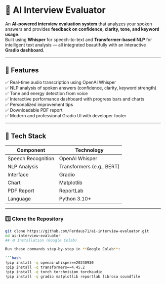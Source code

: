 # 🤖 AI Interview Evaluator

An **AI-powered interview evaluation system** that analyzes your spoken answers and provides **feedback on confidence, clarity, tone, and keyword usage**.  
Built using **Whisper** for speech-to-text and **Transformer-based NLP** for intelligent text analysis — all integrated beautifully with an interactive **Gradio dashboard**.

---

## 🎯 Features

✅ Real-time audio transcription using OpenAI Whisper  
✅ NLP analysis of spoken answers (confidence, clarity, keyword strength)  
✅ Tone and energy detection from voice  
✅ Interactive performance dashboard with progress bars and charts  
✅ Personalized improvement tips  
✅ Downloadable PDF report  
✅ Modern and professional Gradio UI with developer footer  

---

## 🧩 Tech Stack

| Component | Technology |
|------------|-------------|
| Speech Recognition | OpenAI Whisper |
| NLP Analysis | Transformers (e.g., BERT) |
| Interface | Gradio |
| Chart | Matplotlib |
| PDF Report | ReportLab |
| Language | Python 3.10+ |

---
### 1️⃣ Clone the Repository
```bash
git clone https://github.com/Ferdaus71/ai-interview-evaluator.git
cd ai-interview-evaluator
## ⚙️ Installation (Google Colab)

Run these commands step-by-step in **Google Colab**:

```bash
!pip install -q openai-whisper==20240930
!pip install -q transformers==4.45.2
!pip install -q torch torchvision torchaudio
!pip install -q gradio matplotlib reportlab librosa soundfile
